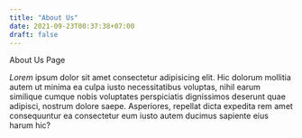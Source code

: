 ```yaml
---
title: "About Us"
date: 2021-09-23T00:37:38+07:00
draft: false
---
```


About Us Page

*Lorem* ipsum dolor sit amet consectetur adipisicing elit. Hic dolorum mollitia autem ut minima ea culpa iusto necessitatibus voluptas, nihil earum similique cumque nobis voluptates perspiciatis dignissimos deserunt quae adipisci, nostrum dolore saepe. Asperiores, repellat dicta expedita rem amet consequuntur ea consectetur eum iusto autem ducimus sapiente eius harum hic?